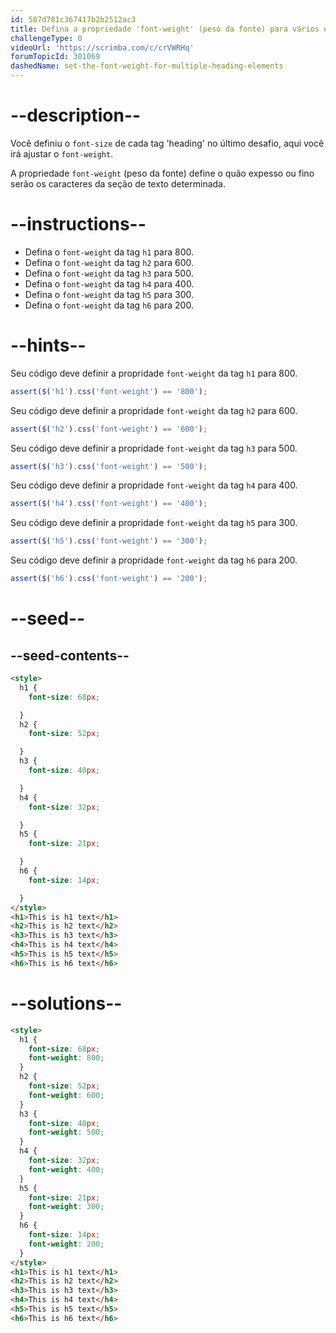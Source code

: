 ```yaml
---
id: 587d781c367417b2b2512ac3
title: Defina a propriedade 'font-weight' (peso da fonte) para vários elementos 'Heading' (h).
challengeType: 0
videoUrl: 'https://scrimba.com/c/crVWRHq'
forumTopicId: 301069
dashedName: set-the-font-weight-for-multiple-heading-elements
---
```


# --description--

Você definiu o `font-size` de cada tag 'heading' no último desafio, aqui você irá ajustar o `font-weight`. 

A propriedade `font-weight` (peso da fonte) define o quão expesso ou fino serão os caracteres da seção de texto determinada.

# --instructions--

<ul><li>Defina o <code>font-weight</code> da tag <code>h1</code> para 800.</li><li>Defina o <code>font-weight</code> da tag <code>h2</code> para 600.</li><li>Defina o <code>font-weight</code> da tag <code>h3</code> para 500.</li><li>Defina o <code>font-weight</code> da tag <code>h4</code> para 400.</li><li>Defina o <code>font-weight</code> da tag <code>h5</code> para 300.</li><li>Defina o <code>font-weight</code> da tag <code>h6</code> para 200.</li></ul>

# --hints--

Seu código deve definir a propridade `font-weight` da tag `h1` para 800.

```js
assert($('h1').css('font-weight') == '800');
```

Seu código deve definir a propridade `font-weight` da tag `h2` para 600.

```js
assert($('h2').css('font-weight') == '600');
```

Seu código deve definir a propridade `font-weight` da tag `h3` para 500.

```js
assert($('h3').css('font-weight') == '500');
```

Seu código deve definir a propridade `font-weight` da tag `h4` para 400.

```js
assert($('h4').css('font-weight') == '400');
```

Seu código deve definir a propridade `font-weight` da tag `h5` para 300.

```js
assert($('h5').css('font-weight') == '300');
```

Seu código deve definir a propridade `font-weight` da tag `h6` para 200.

```js
assert($('h6').css('font-weight') == '200');
```

# --seed--

## --seed-contents--

```html
<style>
  h1 {
    font-size: 68px;

  }
  h2 {
    font-size: 52px;

  }
  h3 {
    font-size: 40px;

  }
  h4 {
    font-size: 32px;

  }
  h5 {
    font-size: 21px;

  }
  h6 {
    font-size: 14px;

  }
</style>
<h1>This is h1 text</h1>
<h2>This is h2 text</h2>
<h3>This is h3 text</h3>
<h4>This is h4 text</h4>
<h5>This is h5 text</h5>
<h6>This is h6 text</h6>
```

# --solutions--

```html
<style>
  h1 {
    font-size: 68px;
    font-weight: 800;
  }
  h2 {
    font-size: 52px;
    font-weight: 600;
  }
  h3 {
    font-size: 40px;
    font-weight: 500;
  }
  h4 {
    font-size: 32px;
    font-weight: 400;
  }
  h5 {
    font-size: 21px;
    font-weight: 300;
  }
  h6 {
    font-size: 14px;
    font-weight: 200;
  }
</style>
<h1>This is h1 text</h1>
<h2>This is h2 text</h2>
<h3>This is h3 text</h3>
<h4>This is h4 text</h4>
<h5>This is h5 text</h5>
<h6>This is h6 text</h6>
```
